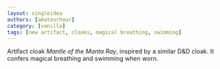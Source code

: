 ```yaml
---
layout: singleidea
authors: [amateurhour]
category: [vanilla]
tags: [new artifact, cloaks, magical breathing, swimming]
---
```

Artifact cloak _Mantle of the Manta Ray_, inspired by a similar D&D cloak. It confers magical breathing and swimming when worn.
